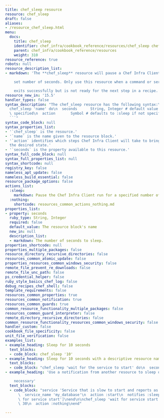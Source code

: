 ```yaml
---
title: chef_sleep resource
resource: chef_sleep
draft: false
aliases:
- /resource_chef_sleep.html
menu:
  docs:
    title: chef_sleep
    identifier: chef_infra/cookbook_reference/resources/chef_sleep chef_sleep
    parent: chef_infra/cookbook_reference/resources
    weight: 310
resource_reference: true
robots: null
resource_description_list:
- markdown: 'The **chef_sleep** resource will pause a Chef Infra Client run for a

    set number of seconds. Only use this resource when a command or service

    exits successfully but is not ready for the next step in a recipe.'
resource_new_in: '15.5'
handler_types: false
syntax_description: "The chef_sleep resource has the following syntax:\n\n``` ruby\n\
  chef_sleep 'name' do\n  seconds      String, Integer # default value: 'name' unless\
  \ specified\n  action       Symbol # defaults to :sleep if not specified\nend\n\
  ```"
syntax_code_block: null
syntax_properties_list:
- '`chef_sleep` is the resource.'
- '`name` is the name given to the resource block.'
- '`action` identifies which steps Chef Infra Client will take to bring the node into
  the desired state.'
- '`seconds` is the property available to this resource.'
syntax_full_code_block: null
syntax_full_properties_list: null
syntax_shortcode: null
registry_key: false
nameless_apt_update: false
nameless_build_essential: false
resource_package_options: false
actions_list:
  :sleep:
    markdown: Pause the Chef Infra Client run for a specified number of seconds.
  :nothing:
    shortcode: resources_common_actions_nothing.md
properties_list:
- property: seconds
  ruby_type: String, Integer
  required: false
  default_value: The resource block's name
  new_in: null
  description_list:
  - markdown: The number of seconds to sleep.
properties_shortcode: null
properties_multiple_packages: false
resource_directory_recursive_directories: false
resources_common_atomic_update: false
properties_resources_common_windows_security: false
remote_file_prevent_re_downloads: false
remote_file_unc_path: false
ps_credential_helper: false
ruby_style_basics_chef_log: false
debug_recipes_chef_shell: false
template_requirements: false
resources_common_properties: true
resources_common_notification: true
resources_common_guards: true
common_resource_functionality_multiple_packages: false
resources_common_guard_interpreter: false
remote_directory_recursive_directories: false
common_resource_functionality_resources_common_windows_security: false
handler_custom: false
cookbook_file_specificity: false
unit_file_verification: false
examples_list:
- example_heading: Sleep for 10 seconds
  text_blocks:
  - code_block: chef_sleep '10'
- example_heading: Sleep for 10 seconds with a descriptive resource name for logging
  text_blocks:
  - code_block: "chef_sleep 'wait for the service to start' do\n  seconds 10\nend"
- example_heading: 'Use a notification from another resource to sleep only when

    necessary'
  text_blocks:
  - code_block: "service 'Service that is slow to start and reports as started' do\n\
      \  service_name 'my_database'\n  action :start\n  notifies :sleep, chef_sleep['wait\
      \ for service start']\nend\n\nchef_sleep 'wait for service start' do\n  seconds\
      \ 30\n  action :nothing\nend"

---
```

